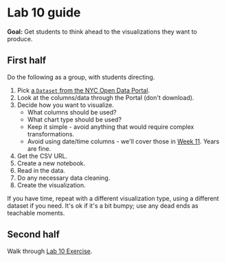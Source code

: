 # Lab 10 guide

**Goal:** Get students to think ahead to the visualizations they want to produce.

## First half

Do the following as a group, with students directing.

1. Pick [a `Dataset` from the NYC Open Data Portal](https://data.cityofnewyork.us/browse?sortBy=most_accessed&limitTo=datasets).
1. Look at the columns/data through the Portal (don't download).
1. Decide how you want to visualize.
   - What columns should be used?
   - What chart type should be used?
   - Keep it simple - avoid anything that would require complex transformations.
   - Avoid using date/time columns - we'll cover those in [Week 11](index.md#schedule). Years are fine.
1. Get the CSV URL.
1. Create a new notebook.
1. Read in the data.
1. Do any necessary data cleaning.
1. Create the visualization.

If you have time, repeat with a different visualization type, using a different dataset if you need. It's ok if it's a bit bumpy; use any dead ends as teachable moments.

## Second half

Walk through [Lab 10 Exercise](lab_10.ipynb).
